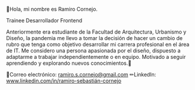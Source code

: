 👋Hola, mi nombre es Ramiro Cornejo.

Trainee Desarrollador Frontend

Anteriormente era estudiante de la Facultad de Arquitectura, Urbanismo y Diseño, la pandemia me llevo a tomar la decisión de hacer un cambio de rubro que tenga como objetivo desarrollar mi carrera profesional en el área de IT. Me considero una persona apasionada por el diseño, dispuesto a adaptarme a trabajar independientemente o en equipo.
Motivado a seguir aprendiendo y explorando nuevos conocimientos.🙌


📧Correo electrónico: ramiro.s.cornejo@gmail.com
✏LinkedIn: www.linkedin.com/in/ramiro-sebastián-cornejo

